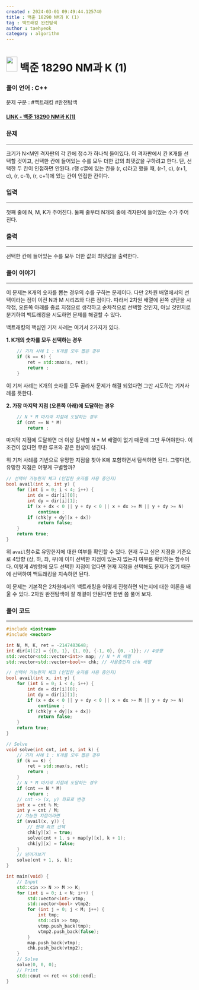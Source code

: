 ```yaml
---
created : 2024-03-01 09:49:44.125740
title : 백준 18290 NM과 K (1)
tag : 백트래킹 완전탐색
author : taehyeok
category : algorithm
---
```

# <img src="https://d2gd6pc034wcta.cloudfront.net/tier/10.svg" width="30" height="40"> 백준 18290 NM과 K (1)


### 풀이 언어 : C++

문제 구분 : #백트래킹 #완전탐색
#### [LINK - 백준 18290 NM과 K(1)](https://www.acmicpc.net/problem/18290)

### 문제
<hr>

크기가 N×M인 격자판의 각 칸에 정수가 하나씩 들어있다. 이 격자판에서 칸 K개를 선택할 것이고, 선택한 칸에 들어있는 수를 모두 더한 값의 최댓값을 구하려고 한다. 단, 선택한 두 칸이 인접하면 안된다. r행 c열에 있는 칸을 (r, c)라고 했을 때, (r-1, c), (r+1, c), (r, c-1), (r, c+1)에 있는 칸이 인접한 칸이다.

### 입력
<hr>

첫째 줄에 N, M, K가 주어진다. 둘째 줄부터 N개의 줄에 격자판에 들어있는 수가 주어진다.
### 출력
<hr>

선택한 칸에 들어있는 수를 모두 더한 값의 최댓값을 출력한다.
### 풀이 이야기
<hr>

이 문제는 K개의 숫자를 뽑는 경우의 수를 구하는 문제이다. 다만 2차원 배열에서의 선택이라는 점이 이전 N과 M 시리즈와 다른 점이다. 따라서 2차원 배열에 왼쪽 상단을 시작점, 오른쪽 아래를 종료 지점으로 생각하고 순차적으로 선택할 것인지, 아닐 것인지로 분기하여 백트래킹을 시도하면 문제를 해결할 수 있다.

백트래킹의 핵심인 기저 사례는 여기서 2가지가 있다.

**1. K개의 숫자를 모두 선택하는 경우**
```c++
    // 기저 사례 1 : K개를 모두 뽑은 경우
    if (k == K) {
        ret = std::max(s, ret);
        return ;
    }
```
이 기저 사례는 K개의 숫자를 모두 골라서 문제가 해결 되었다면 그만 시도하는 기저사례를 뜻한다.

**2. 가장 마지막 지점 (오른쪽 아래)에 도달하는 경우**
```c++
    // N * M 마지막 지점에 도달하는 경우
    if (cnt == N * M)
        return ;
```
마지막 지점에 도달하면 더 이상 탐색할 N * M 배열이 없기 때문에 그만 두어야한다. 이 조건이 없다면 무한 루프와 같은 현상이 생긴다.

위 기저 사례를 기반으로 유망한 지점을 찾아 K에 포함하면서 탐색하면 된다. 그렇다면, 유망한 지점은 어떻게 구별할까?
```c++
// 선택이 가능한지 체크 (인접한 숫자를 사용 중인지)
bool avail(int x, int y) {
    for (int i = 0; i < 4; i++) {
        int dx = dir[i][0];
        int dy = dir[i][1];
        if (x + dx < 0 || y + dy < 0 || x + dx >= M || y + dy >= N)
            continue ;
        if (chk[y + dy][x + dx])
            return false;
    }
    return true;
}
```
위 `avail`함수로 유망한지에 대한 여부를 확인할 수 있다. 현재 두고 싶은 지점을 기준으로 4방향 (상, 하, 좌, 우)에 이미 선택한 지점이 있는지 없는지 여부를 확인하는 함수이다. 이렇게 4방향에 모두 선택한 지점이 없다면 현재 지점을 선택해도 문제가 없기 때문에 선택하여 백트래킹을 지속하면 된다.

이 문제는 기본적은 2차원에서의 백트래킹을 어떻게 진행하면 되는지에 대한 이론을 배울 수 있다. 2차원 완전탐색이 잘 해결이 안된다면 한번 쯤 풀어 보자.

### 풀이 코드
<hr>

``` c++
#include <iostream>
#include <vector>

int N, M, K, ret = -2147483648;
int dir[4][2] = {{0, 1}, {1, 0}, {-1, 0}, {0, -1}}; // 4방향
std::vector<std::vector<int>> map; // N * M 배열
std::vector<std::vector<bool>> chk; // 사용중인지 chk 배열

// 선택이 가능한지 체크 (인접한 숫자를 사용 중인지)
bool avail(int x, int y) {
    for (int i = 0; i < 4; i++) {
        int dx = dir[i][0];
        int dy = dir[i][1];
        if (x + dx < 0 || y + dy < 0 || x + dx >= M || y + dy >= N)
            continue ;
        if (chk[y + dy][x + dx])
            return false;
    }
    return true;
}

// Solve
void solve(int cnt, int s, int k) {
    // 기저 사례 1 : K개를 모두 뽑은 경우
    if (k == K) {
        ret = std::max(s, ret);
        return ;
    }
    // N * M 마지막 지점에 도달하는 경우
    if (cnt == N * M)
        return ;
    // cnt -> (x, y) 좌표로 변경
    int x = cnt % M;
    int y = cnt / M;
    // 가능한 지점이라면
    if (avail(x, y)) {
        // 현재 좌표 선택
        chk[y][x] = true;
        solve(cnt + 1, s + map[y][x], k + 1);
        chk[y][x] = false;
    }
    // 넘어가보기
    solve(cnt + 1, s, k);
}

int main(void) {
    // Input
    std::cin >> N >> M >> K;
    for (int i = 0; i < N; i++) {
        std::vector<int> vtmp;
        std::vector<bool> vtmp2;
        for (int j = 0; j < M; j++) {
            int tmp;
            std::cin >> tmp;
            vtmp.push_back(tmp);
            vtmp2.push_back(false);
        }
        map.push_back(vtmp);
        chk.push_back(vtmp2);
    }
    // Solve
    solve(0, 0, 0);
    // Print
    std::cout << ret << std::endl;
}
```

